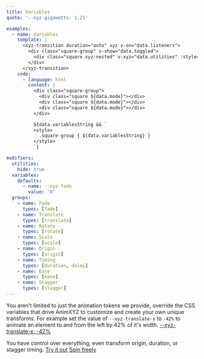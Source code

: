 ```yaml
---
title: Variables
quote: '--xyz-gigawatts: 1.21'

examples:
  - name: Variables
    template: |
      <xyz-transition duration="auto" xyz v-on="data.listeners">
        <div class="square-group" v-show="data.toggled">
          <div class="square xyz-nested" v-xyz="data.utilities" :style="data.variables" v-for="index in 3" :key="index"></div>
        </div>
      </xyz-transition>
    code:
      - language: html
        content: |
          <div class="square-group">
            <div class="square ${data.mode}"></div>
            <div class="square ${data.mode}"></div>
            <div class="square ${data.mode}"></div>
          </div>

          ${data.variablesString && `
          <style>
            .square-group { ${data.variablesString} }
          </style>
          `}

modifiers:
  utilities:
    hide: true
  variables:
    defaults:
      - name: --xyz-fade
        value: '0'
  groups:
    - name: Fade
      types: [fade]
    - name: Translate
      types: [translate]
    - name: Rotate
      types: [rotate]
    - name: Scale
      types: [scale]
    - name: Origin
      types: [origin]
    - name: Timing
      types: [duration, delay]
    - name: Ease
      types: [ease]
    - name: Stagger
      types: [stagger]
---
```


You aren't limited to just the animation tokens we provide, override the CSS variables that drive AnimXYZ to customize and create your own unique transforms. For example set the value of `--xyz-translate-x` to `-42%` to animate an element to and from the left by 42% of it's width. [--xyz-translate-x: -42%](?group=Translate&variables=translate-x:-42%#variables_sandbox)

You have control over everything, even transform origin, duration, or stagger timing.
[Try it out](?group=Origin&variables=origin:75%,rotate-z:90deg,rotate-x:90deg#variables_sandbox) [Spin freely](?variables=translate-y:-100vh,translate-x:-100vh,rotate-x:90deg,rotate-z:-360deg,origin:-200%,stagger:.1s,duration:1s#variables_sandbox)